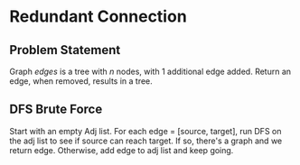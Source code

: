# Redundant Connection

## Problem Statement

Graph *edges* is a tree with *n* nodes, with 1 additional edge added. 
Return an edge, when removed, results in a tree.

## DFS Brute Force

Start with an empty Adj list.
For each edge = [source, target], run DFS on the adj list to see if source can reach target. If so, there's a graph and we return edge. 
Otherwise, add edge to adj list and keep going.
